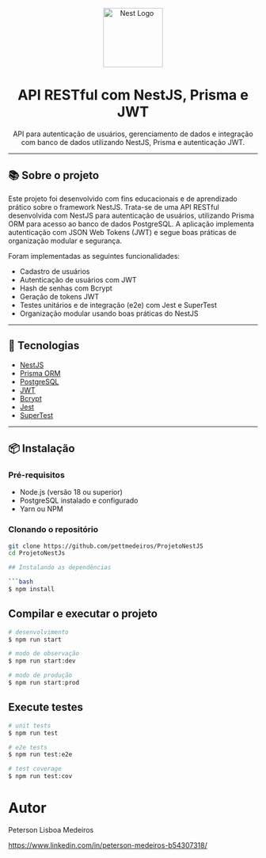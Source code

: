<p align="center">
  <img src="https://nestjs.com/img/logo-small.svg" width="120" alt="Nest Logo" />
</p>

<h1 align="center">API RESTful com NestJS, Prisma e JWT</h1>

<p align="center">
  API para autenticação de usuários, gerenciamento de dados e integração com banco de dados utilizando NestJS, Prisma e autenticação JWT.
</p>

---

## 📚 Sobre o projeto

Este projeto foi desenvolvido com fins educacionais e de aprendizado prático sobre o framework NestJS.
Trata-se de uma API RESTful desenvolvida com NestJS para autenticação de usuários, utilizando Prisma ORM para acesso ao banco de dados PostgreSQL. A aplicação implementa autenticação com JSON Web Tokens (JWT) e segue boas práticas de organização modular e segurança.

Foram implementadas as seguintes funcionalidades:
- Cadastro de usuários
- Autenticação de usuários com JWT
- Hash de senhas com Bcrypt
- Geração de tokens JWT
- Testes unitários e de integração (e2e) com Jest e SuperTest
- Organização modular usando boas práticas do NestJS

---

## 🚀 Tecnologias

- [NestJS](https://nestjs.com/)
- [Prisma ORM](https://www.prisma.io/)
- [PostgreSQL](https://www.postgresql.org/)
- [JWT](https://jwt.io/)
- [Bcrypt](https://github.com/kelektiv/node.bcrypt.js)
- [Jest](https://jestjs.io/)
- [SuperTest](https://github.com/visionmedia/supertest)

---

## 📦 Instalação

### Pré-requisitos

- Node.js (versão 18 ou superior)
- PostgreSQL instalado e configurado
- Yarn ou NPM

### Clonando o repositório

```bash
git clone https://github.com/pettmedeiros/ProjetoNestJS
cd ProjetoNestJs

## Instalando as dependências

```bash
$ npm install
```

## Compilar e executar o projeto

```bash
# desenvolvimento
$ npm run start

# modo de observação
$ npm run start:dev

# modo de produção
$ npm run start:prod
```

## Execute testes

```bash
# unit tests
$ npm run test

# e2e tests
$ npm run test:e2e

# test coverage
$ npm run test:cov
```

 # Autor
   Peterson Lisboa Medeiros

   https://www.linkedin.com/in/peterson-medeiros-b54307318/

